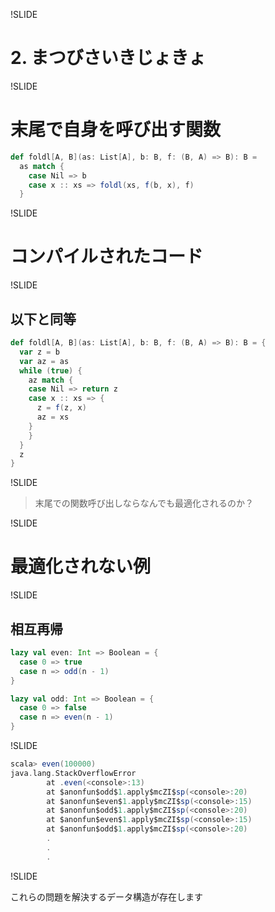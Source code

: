 !SLIDE

# 2. まつびさいきじょきょ

!SLIDE

# 末尾で自身を呼び出す関数

```scala
def foldl[A, B](as: List[A], b: B, f: (B, A) => B): B =
  as match {
    case Nil => b
    case x :: xs => foldl(xs, f(b, x), f)
  }
```

!SLIDE

# コンパイルされたコード

!SLIDE

## 以下と同等

```scala
def foldl[A, B](as: List[A], b: B, f: (B, A) => B): B = {
  var z = b
  var az = as
  while (true) {
    az match {
	case Nil => return z
	case x :: xs => {
	  z = f(z, x)
	  az = xs
	}
    }
  }
  z
}
```

!SLIDE

> 末尾での関数呼び出しならなんでも最適化されるのか？

!SLIDE

# 最適化されない例

!SLIDE

## 相互再帰

```scala
lazy val even: Int => Boolean = {
  case 0 => true
  case n => odd(n - 1)
}

lazy val odd: Int => Boolean = {
  case 0 => false
  case n => even(n - 1)
}
```

!SLIDE

```scala
scala> even(100000)
java.lang.StackOverflowError
        at .even(<console>:13)
        at $anonfun$odd$1.apply$mcZI$sp(<console>:20)
        at $anonfun$even$1.apply$mcZI$sp(<console>:15)
        at $anonfun$odd$1.apply$mcZI$sp(<console>:20)
        at $anonfun$even$1.apply$mcZI$sp(<console>:15)
        at $anonfun$odd$1.apply$mcZI$sp(<console>:20)
        .
        .
        .
```

!SLIDE

これらの問題を解決するデータ構造が存在します
